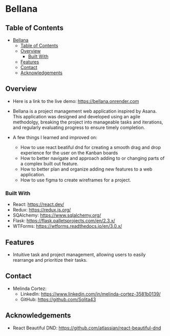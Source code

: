 # Bellana

## Table of Contents

- [Bellana](#bellana)
  - [Table of Contents](#table-of-contents)
  - [Overview](#overview)
    - [Built With](#built-with)
  - [Features](#features)
  - [Contact](#contact)
  - [Acknowledgements](#acknowledgements)

## Overview


 * Here is a link to the live demo: https://bellana.onrender.com

 * Bellana is a project management web application inspired by Asana. This application was designed and developed using an agile methodolgy, breaking the project into manageable tasks and iterations, and regularly evaluating progress to ensure timely completion. 

 * A few things I learned and improved on:
    * How to use react beatiful dnd for creating a smooth drag and drop experience for the user on the Kanban boards
    * How to better navigate and approach adding to or changing parts of a complex built out feature.
    * How to better plan and organize adding new features to a web application.
    * How to use figma to create wireframes for a project.

  
   
 

<!-- TODO: Add a screenshot of the live project.
    1. Link to a 'live demo.'
    2. Describe your overall experience in a couple of sentences.
    3. List a few specific technical things that you learned or improved on.
    4. Share any other tips or guidance for others attempting this or something similar.
 -->

### Built With

<!-- TODO: List any MAJOR libraries/frameworks (e.g. React, Tailwind) with links to their homepages. -->
 * React: https://react.dev/
 * Redux: https://redux.js.org/
 * SQAlchemy: https://www.sqlalchemy.org/
 * Flask: https://flask.palletsprojects.com/en/2.3.x/
 * WTForms: https://wtforms.readthedocs.io/en/3.0.x/


## Features

<!-- TODO: List what specific 'user problems' that this application solves. -->
 *  Intuitive task and project management, allowing users to easily rearrange and prioritize their tasks. 

## Contact

<!-- TODO: Include icons and links to your RELEVANT, PROFESSIONAL 'DEV-ORIENTED' social media. LinkedIn and dev.to are minimum. -->
  * Melinda Cortez:
    * LinkedIn: https://www.linkedin.com/in/melinda-cortez-3581b0139/
    * GitHub: https://github.com/Solita43

## Acknowledgements

* React Beautiful DND: https://github.com/atlassian/react-beautiful-dnd
